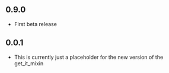 ## 0.9.0
* First beta release
## 0.0.1

* This is currently just a placeholder for the new version of the get_it_mixin
